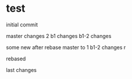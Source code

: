 # test

initial commit

master changes 2
b1 changes
b1-2 changes

some new after rebase master to 1
b1-2 changes r

rebased


last changes